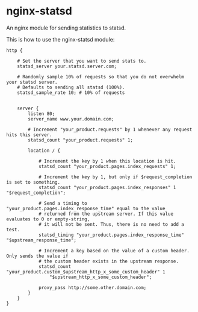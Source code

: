 # nginx-statsd

An nginx module for sending statistics to statsd.

This is how to use the nginx-statsd module:

    http {
        
        # Set the server that you want to send stats to.
        statsd_server your.statsd.server.com;
    
        # Randomly sample 10% of requests so that you do not overwhelm your statsd server.
        # Defaults to sending all statsd (100%). 
        statsd_sample_rate 10; # 10% of requests
    
    
        server {
            listen 80;
            server_name www.your.domain.com;
                
            # Increment "your_product.requests" by 1 whenever any request hits this server. 
            statsd_count "your_product.requests" 1;
    
            location / {
                
                # Increment the key by 1 when this location is hit.
                statsd_count "your_product.pages.index_requests" 1;
    
                # Increment the key by 1, but only if $request_completion is set to something.
                statsd_count "your_product.pages.index_responses" 1 "$request_completion";
    
                # Send a timing to "your_product.pages.index_response_time" equal to the value
                # returned from the upstream server. If this value evaluates to 0 or empty-string,
                # it will not be sent. Thus, there is no need to add a test.
                statsd_timing "your_product.pages.index_response_time" "$upstream_response_time";
    
                # Increment a key based on the value of a custom header. Only sends the value if
                # the custom header exists in the upstream response.
                statsd_count "your_product.custom_$upstream_http_x_some_custom_header" 1 
                    "$upstream_http_x_some_custom_header";
    
                proxy_pass http://some.other.domain.com;
            }
        }
    }